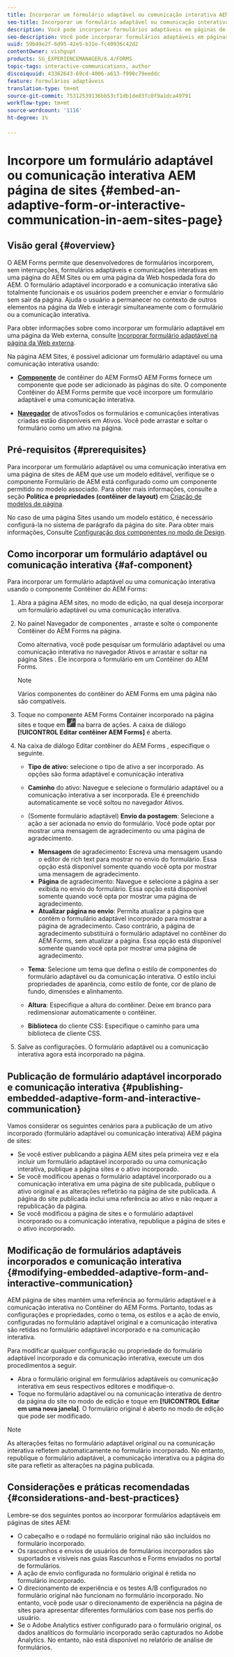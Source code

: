 ```yaml
---
title: Incorporar um formulário adaptável ou comunicação interativa AEM página de sites
seo-title: Incorporar um formulário adaptável ou comunicação interativa AEM página de sites
description: Você pode incorporar formulários adaptáveis em páginas de sites AEM. Os usuários podem preencher e enviar formulários sem sair das páginas do site.
seo-description: Você pode incorporar formulários adaptáveis em páginas de sites AEM. Os usuários podem preencher e enviar formulários sem sair das páginas do site.
uuid: 59b49e2f-6d95-42e5-b31e-fc40936c42d2
contentOwner: vishgupt
products: SG_EXPERIENCEMANAGER/6.4/FORMS
topic-tags: interactive-communications, author
discoiquuid: 43362643-69cd-4006-a613-f998c79eeddc
feature: Formulários adaptáveis
translation-type: tm+mt
source-git-commit: 75312539136bb53cf1db1de03fc0f9a1dca49791
workflow-type: tm+mt
source-wordcount: '1116'
ht-degree: 1%

---
```



# Incorpore um formulário adaptável ou comunicação interativa AEM página de sites {#embed-an-adaptive-form-or-interactive-communication-in-aem-sites-page}

## Visão geral {#overview}

O AEM Forms permite que desenvolvedores de formulários incorporem, sem interrupções, formulários adaptáveis e comunicações interativas em uma página do AEM Sites ou em uma página da Web hospedada fora do AEM. O formulário adaptável incorporado e a comunicação interativa são totalmente funcionais e os usuários podem preencher e enviar o formulário sem sair da página. Ajuda o usuário a permanecer no contexto de outros elementos na página da Web e interagir simultaneamente com o formulário ou a comunicação interativa.

Para obter informações sobre como incorporar um formulário adaptável em uma página da Web externa, consulte [Incorporar formulário adaptável na página da Web externa](/help/forms/using/embed-adaptive-form-external-web-page.md).

Na página AEM Sites, é possível adicionar um formulário adaptável ou uma comunicação interativa usando:

* **[Componente](/help/forms/using/embed-adaptive-form-aem-sites.md#af-component)**
de contêiner do AEM FormsO AEM Forms fornece um componente que pode ser adicionado às páginas do site. O componente Contêiner do AEM Forms permite que você incorpore um formulário adaptável e uma comunicação interativa.

* **[Navegador](/help/forms/using/embed-adaptive-form-aem-sites.md#asset-browser)**
de ativosTodos os formulários e comunicações interativas criadas estão disponíveis em Ativos. Você pode arrastar e soltar o formulário como um ativo na página.

## Pré-requisitos {#prerequisites}

Para incorporar um formulário adaptável ou uma comunicação interativa em uma página de sites de AEM que use um modelo editável, verifique se o componente Formulário de AEM está configurado como um componente permitido no modelo associado. Para obter mais informações, consulte a seção **Política e propriedades (contêiner de layout)** em [Criação de modelos de página](/help/sites-authoring/templates.md).

No caso de uma página Sites usando um modelo estático, é necessário configurá-la no sistema de parágrafo da página do site. Para obter mais informações, Consulte [Configuração dos componentes no modo de Design](/help/sites-authoring/default-components-designmode.md).

## Como incorporar um formulário adaptável ou comunicação interativa {#af-component}

Para incorporar um formulário adaptável ou uma comunicação interativa usando o componente Contêiner do AEM Forms:

1. Abra a página AEM sites, no modo de edição, na qual deseja incorporar um formulário adaptável ou uma comunicação interativa.
1. No painel Navegador de componentes , arraste e solte o componente Contêiner do AEM Forms na página.

   Como alternativa, você pode pesquisar um formulário adaptável ou uma comunicação interativa no navegador Ativos e arrastar e soltar na página Sites . Ele incorpora o formulário em um Contêiner do AEM Forms.

   >[!NOTE]
   >
   >Vários componentes do contêiner do AEM Forms em uma página não são compatíveis.

1. Toque no componente AEM Forms Container incorporado na página sites e toque em ![settings_icon](assets/settings_icon.png) na barra de ações. A caixa de diálogo **[!UICONTROL Editar contêiner AEM Forms]** é aberta.
1. Na caixa de diálogo Editar contêiner do AEM Forms , especifique o seguinte.

   * **Tipo de ativo:** selecione o tipo de ativo a ser incorporado. As opções são forma adaptável e comunicação interativa
   * **Caminho** do ativo: Navegue e selecione o formulário adaptável ou a comunicação interativa a ser incorporada. Ele é preenchido automaticamente se você soltou no navegador Ativos.
   * (Somente formulário adaptável) **Envio da postagem**: Selecione a ação a ser acionada no envio do formulário. Você pode optar por mostrar uma mensagem de agradecimento ou uma página de agradecimento.

      * **Mensagem** de agradecimento: Escreva uma mensagem usando o editor de rich text para mostrar no envio do formulário. Essa opção está disponível somente quando você opta por mostrar uma mensagem de agradecimento.
      * **Página** de agradecimento: Navegue e selecione a página a ser exibida no envio do formulário. Essa opção está disponível somente quando você opta por mostrar uma página de agradecimento.
      * **Atualizar página no envio**: Permita atualizar a página que contém o formulário adaptável incorporado para mostrar a página de agradecimento. Caso contrário, a página de agradecimento substituirá o formulário adaptável no contêiner do AEM Forms, sem atualizar a página. Essa opção está disponível somente quando você opta por mostrar uma página de agradecimento.
   * **Tema**: Selecione um tema que defina o estilo de componentes do formulário adaptável ou da comunicação interativa. O estilo inclui propriedades de aparência, como estilo de fonte, cor de plano de fundo, dimensões e alinhamento.
   * **Altura**: Especifique a altura do contêiner. Deixe em branco para redimensionar automaticamente o contêiner.
   * **Biblioteca** do cliente CSS: Especifique o caminho para uma biblioteca de cliente CSS.


1. Salve as configurações. O formulário adaptável ou a comunicação interativa agora está incorporado na página.

## Publicação de formulário adaptável incorporado e comunicação interativa {#publishing-embedded-adaptive-form-and-interactive-communication}

Vamos considerar os seguintes cenários para a publicação de um ativo incorporado (formulário adaptável ou comunicação interativa) AEM página de sites:

* Se você estiver publicando a página AEM sites pela primeira vez e ela incluir um formulário adaptável incorporado ou uma comunicação interativa, publique a página sites e o ativo incorporado.
* Se você modificou apenas o formulário adaptável incorporado ou a comunicação interativa em uma página de site publicada, publique o ativo original e as alterações refletirão na página de site publicada. A página do site publicada inclui uma referência ao ativo e não requer a republicação da página.
* Se você modificou a página de sites e o formulário adaptável incorporado ou a comunicação interativa, republique a página de sites e o ativo incorporado.

## Modificação de formulários adaptáveis incorporados e comunicação interativa {#modifying-embedded-adaptive-form-and-interactive-communication}

AEM página de sites mantém uma referência ao formulário adaptável e à comunicação interativa no Contêiner do AEM Forms. Portanto, todas as configurações e propriedades, como o tema, os estilos e a ação de envio, configuradas no formulário adaptável original e a comunicação interativa são retidas no formulário adaptável incorporado e na comunicação interativa.

Para modificar qualquer configuração ou propriedade do formulário adaptável incorporado e da comunicação interativa, execute um dos procedimentos a seguir.

* Abra o formulário original em formulários adaptáveis ou comunicação interativa em seus respectivos editores e modifique-o.
* Toque no formulário adaptável ou na comunicação interativa de dentro da página do site no modo de edição e toque em **[!UICONTROL Editar em uma nova janela]**. O formulário original é aberto no modo de edição que pode ser modificado.

>[!NOTE]
>
>As alterações feitas no formulário adaptável original ou na comunicação interativa refletem automaticamente no formulário incorporado. No entanto, republique o formulário adaptável, a comunicação interativa ou a página do site para refletir as alterações na página publicada.

## Considerações e práticas recomendadas {#considerations-and-best-practices}

Lembre-se dos seguintes pontos ao incorporar formulários adaptáveis em páginas de sites AEM:

* O cabeçalho e o rodapé no formulário original não são incluídos no formulário incorporado.
* Os rascunhos e envios de usuários de formulários incorporados são suportados e visíveis nas guias Rascunhos e Forms enviados no portal de formulários.
* A ação de envio configurada no formulário original é retida no formulário incorporado.
* O direcionamento de experiência e os testes A/B configurados no formulário original não funcionam no formulário incorporado. No entanto, você pode usar o direcionamento de experiência na página de sites para apresentar diferentes formulários com base nos perfis do usuário.
* Se o Adobe Analytics estiver configurado para o formulário original, os dados analíticos do formulário incorporado serão capturados no Adobe Analytics. No entanto, não está disponível no relatório de análise de formulários.

